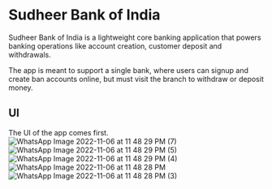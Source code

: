 # Sudheer Bank of India

Sudheer Bank of India is a lightweight core banking application that powers banking operations like account creation, customer deposit and withdrawals.

The app is meant to support a single bank, where users can signup and create ban accounts online, but must visit the branch to withdraw or deposit money.

## UI

The UI of the app comes first.
![WhatsApp Image 2022-11-06 at 11 48 29 PM (7)](https://user-images.githubusercontent.com/81612151/200896437-95cb9e8b-5b30-4335-821a-2cf56dc19140.jpeg)
![WhatsApp Image 2022-11-06 at 11 48 29 PM (5)](https://user-images.githubusercontent.com/81612151/200896513-e063ecd6-1753-42a5-8f1c-2b1fcc627423.jpeg)
![WhatsApp Image 2022-11-06 at 11 48 29 PM (4)](https://user-images.githubusercontent.com/81612151/200896556-365ec640-3a5d-40b8-a864-e2a41f3d8236.jpeg)
![WhatsApp Image 2022-11-06 at 11 48 28 PM](https://user-images.githubusercontent.com/81612151/200896587-77dcd21b-71f9-4b32-97d1-022a17aecdb3.jpeg)
![WhatsApp Image 2022-11-06 at 11 48 28 PM (3)](https://user-images.githubusercontent.com/81612151/200896627-400d311a-ce51-4578-9c3f-872a30584ca4.jpeg)
